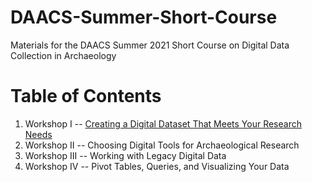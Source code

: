# DAACS-Summer-Short-Course
Materials for the DAACS Summer 2021 Short Course on Digital Data Collection in Archaeology

# Table of Contents
1. Workshop I -- [Creating a Digital Dataset That Meets Your Research Needs](https://github.com/DAACS-Research-Consortium/DAACS-Summer-Short-Course/blob/main/Workshop_1.md)
2. Workshop II -- Choosing Digital Tools for Archaeological Research
3. Workshop III -- Working with Legacy Digital Data
4. Workshop IV -- Pivot Tables, Queries, and Visualizing Your Data
